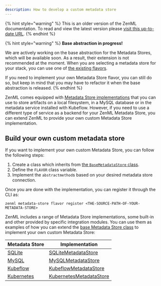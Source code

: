 ```yaml
---
description: How to develop a custom metadata store
---
```


{% hint style="warning" %}
This is an older version of the ZenML documentation. To read and view the latest version please [visit this up-to-date URL](https://docs.zenml.io).
{% endhint %}


{% hint style="warning" %}
**Base abstraction in progress!**

We are actively working on the base abstraction for the Metadata Stores, which 
will be available soon. As a result, their extension is not recommended at the 
moment. When you are selecting a metadata store for your stack, you can use 
one of [the existing flavors](./metadata-stores.md#metadata-store-flavors).

If you need to implement your own Metadata Store flavor, you can still do so,
but keep in mind that you may have to refactor it when the base abstraction
is released. 
{% endhint %}

ZenML comes equipped with [Metadata Store implementations](./metadata-stores.md#metadata-store-flavors)
that you can use to store artifacts on a local filesystem, in a MySQL database
or in the metadata service installed with Kubeflow. However, if you need to use
a different type of service as a backend for your ZenML Metadata Store, you can
extend ZenML to provide your own custom Metadata Store implementation.

## Build your own custom metadata store

If you want to implement your own custom Metadata Store, you can follow the
following steps:

1. Create a class which inherits from [the `BaseMetadataStore` class](https://apidocs.zenml.io/latest/api_docs/metadata_stores/#zenml.metadata_stores.base_metadata_store.BaseMetadataStore).
2. Define the `FLAVOR` class variable.
3. Implement the `abstractmethod`s based on your desired metadata store
connection.

Once you are done with the implementation, you can register it through the CLI 
as:

```shell
zenml metadata-store flavor register <THE-SOURCE-PATH-OF-YOUR-METADATA-STORE>
```

ZenML includes a range of Metadata Store implementations, some built-in and
other provided by specific integration modules. You can use them as examples
of how you can extend the [base Metadata Store class](https://apidocs.zenml.io/latest/api_docs/metadata_stores/#zenml.metadata_stores.base_metadata_store.BaseMetadataStore)
to implement your own custom Metadata Store:

|  Metadata Store  | Implementation  |
|------------------|-----------------|
| [SQLite](./sqlite.md) | [SQLiteMetadataStore](https://github.com/zenml-io/zenml/blob/main/src/zenml/metadata_stores/sqlite_metadata_store.py) |
| [MySQL](./mysql.md) | [MySQLMetadataStore](https://github.com/zenml-io/zenml/blob/main/src/zenml/metadata_stores/mysql_metadata_store.py) |
| [Kubeflow](./kubeflow.md) | [KubeflowMetadataStore](https://github.com/zenml-io/zenml/blob/main/src/zenml/integrations/kubeflow/metadata_stores/kubeflow_metadata_store.py) |
| [Kubernetes](./kubernetes.md) | [KubernetesMetadataStore](https://github.com/zenml-io/zenml/blob/main/src/zenml/integrations/kubernetes/metadata_stores/kubernetes_metadata_store.py) |
